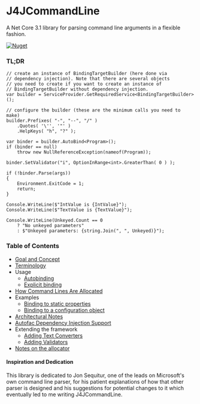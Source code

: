 # J4JCommandLine
A Net Core 3.1 library for parsing command line arguments 
in a flexible fashion.

[![Nuget](https://img.shields.io/nuget/v/J4JSoftware.CommandLine?style=flat-square)](https://www.nuget.org/packages/J4JSoftware.CommandLine/)

### TL;DR

```
// create an instance of BindingTargetBuilder (here done via 
// dependency injection). Note that there are several objects
// you need to create if you want to create an instance of
// BindingTargetBuilder without dependency injection.
var builder = ServiceProvider.GetRequiredService<BindingTargetBuilder>();

// configure the builder (these are the minimum calls you need to make)
builder.Prefixes( "-", "--", "/" )
    .Quotes( '\'', '"' )
    .HelpKeys( "h", "?" );

var binder = builder.AutoBind<Program>();
if (binder == null)
    throw new NullReferenceException(nameof(Program));

binder.SetValidator("i", OptionInRange<int>.GreaterThan( 0 ) );

if (!binder.Parse(args))
{
    Environment.ExitCode = 1;
    return;
}

Console.WriteLine($"IntValue is {IntValue}");
Console.WriteLine($"TextValue is {TextValue}");

Console.WriteLine(Unkeyed.Count == 0
    ? "No unkeyed parameters"
    : $"Unkeyed parameters: {string.Join(", ", Unkeyed)}");
```

### Table of Contents

- [Goal and Concept](docs/goal-concept.md)
- [Terminology](docs/terminology.md)
- Usage
  - [Autobinding](docs/usage-auto.md)
  - [Explicit binding](docs/usage-explicit.md)
- [How Command Lines Are Allocated](docs/allocation.md)
- Examples
  - [Binding to static properties](docs/example-static.md)
  - [Binding to a configuration object](docs/example-instance.md)
- [Architectural Notes](docs/diagrams.md)
- [Autofac Dependency Injection Support](docs/di.md)
- Extending the framework
  - [Adding Text Converters](docs/text-converters.md)
  - [Adding Validators](docs/validators.md)
- [Notes on the allocator](docs/allocator.md)

#### Inspiration and Dedication

This library is dedicated to Jon Sequitur, one of the leads on
Microsoft's own command line parser, for his patient explanations
of how that other parser is designed and his suggestions for
potential changes to it which eventually led to me writing
J4JCommandLine.

